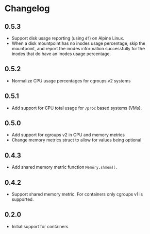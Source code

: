 # Changelog

## 0.5.3

- Support disk usage reporting (using `df`) on Alpine Linux.
- When a disk mountpoint has no inodes usage percentage, skip the mountpoint, and report the inodes information successfully for the inodes that do have an inodes usage percentage.

## 0.5.2

- Normalize CPU usage percentages for cgroups v2 systems

## 0.5.1

- Add support for CPU total usage for `/proc` based systems (VMs).

## 0.5.0

- Add support for cgroups v2 in CPU and memory metrics
- Change memory metrics struct to allow for values being optional

## 0.4.3

- Add shared memory metric function `Memory.shmem()`.

## 0.4.2

- Support shared memory metric. For containers only cgroups v1 is supported.

## 0.2.0

* Initial support for containers
